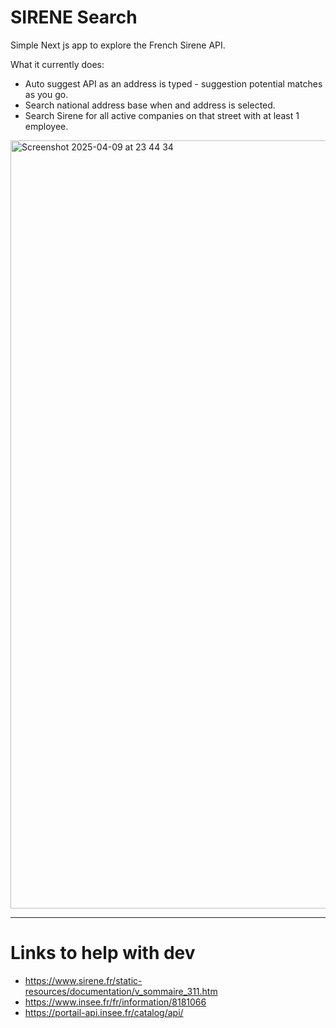 # SIRENE Search

Simple Next js app to explore the French Sirene API. 

What it currently does:

- Auto suggest API as an address is typed - suggestion potential matches as you go.
- Search national address base when and address is selected.
- Search Sirene for all active companies on that street with at least 1 employee.

<img width="1229" alt="Screenshot 2025-04-09 at 23 44 34" src="https://github.com/user-attachments/assets/cd31a6b3-9cb8-40c7-9ad0-7335ddad54b7" />

---

# Links to help with dev
- https://www.sirene.fr/static-resources/documentation/v_sommaire_311.htm
- https://www.insee.fr/fr/information/8181066
- https://portail-api.insee.fr/catalog/api/
